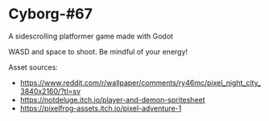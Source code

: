 # Cyborg-#67

A sidescrolling platformer game made with Godot

WASD and space to shoot. Be mindful of your energy!

Asset sources:
- https://www.reddit.com/r/wallpaper/comments/ry46mc/pixel_night_city_3840x2160/?tl=sv
- https://notdeluge.itch.io/player-and-demon-spritesheet
- https://pixelfrog-assets.itch.io/pixel-adventure-1
